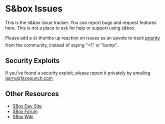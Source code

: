 # S&box Issues 

This is the s&box issue tracker. You can report bugs and request features here. This is not a place to ask for help or support using s&box.

Please add a 👍 thumbs up reaction on issues as an upvote to track [priority](https://github.com/Facepunch/sbox-issues/issues?q=is%3Aissue+is%3Aopen+sort%3Areactions-%2B1-desc) from the community, instead of saying "+1" or "bump".

## Security Exploits

If you've found a security exploit, please report it privately by emailing garry@facepunch.com

## Other Resources

* [SBox Dev Site](https://sbox.facepunch.com/dev/)
* [SBox Forum](https://forum.facepunch.com/)
* [SBox Wiki](https://wiki.facepunch.com/sbox/)
